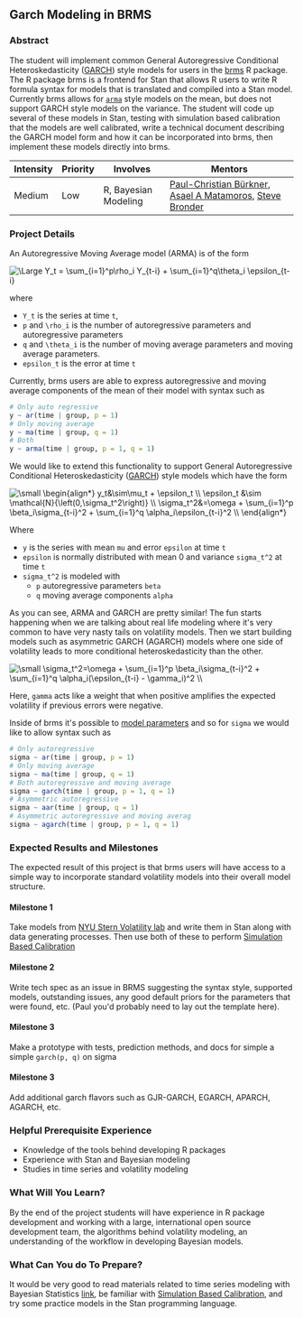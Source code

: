 ## Garch Modeling in BRMS

### Abstract

The student will implement common General Autoregressive Conditional Heteroskedasticity ([GARCH](https://vlab.stern.nyu.edu/docs/volatility)) style models for users in the [brms](https://cran.r-project.org/web/packages/brms/index.html) R package. The R package brms is a frontend for Stan that allows R users to write R formula syntax for models that is translated and compiled into a Stan model. Currently brms allows for [`arma`](https://github.com/paul-buerkner/brms/issues/708) style models on the mean, but does not support GARCH style models on the variance. The student will code up several of these models in Stan, testing with simulation based calibration that the models are well calibrated, write a technical document describing the GARCH model form and how it can be incorporated into brms, then implement these models directly into brms.

| **Intensity** | **Priority** | **Involves**  | **Mentors** |
| ------------- | ------------ | ------------- | ----------- |
| Medium | Low | R, Bayesian Modeling  |[Paul-Christian Bürkner](https://github.com/paul-buerkner), [Asael A Matamoros](https://github.com/asael697), [Steve Bronder](https://github.com/SteveBronder) |

### Project Details

An Autoregressive Moving Average model (ARMA) is of the form

![\Large Y_t = \sum_{i=1}^p\rho_i Y_{t-i} + \sum_{i=1}^q\theta_i \epsilon_{t-i}](https://latex.codecogs.com/svg.latex?Y_t&space;=&space;\sum_{i=1}^p\rho_i&space;Y_{t-i}&space;&plus;&space;\sum_{i=1}^q\theta_i&space;\epsilon_{t-i})

where
- `Y_t` is the series at time `t`,
- `p` and `\rho_i` is the number of autoregressive parameters and autoregressive parameters
- `q` and `\theta_i` is the number of moving average parameters and moving average parameters.
- `epsilon_t` is the error at time `t`

Currently, brms users are able to express autoregressive and moving average components of the mean of their model with syntax such as

```R
# Only auto regressive
y ~ ar(time | group, p = 1)
# Only moving average
y ~ ma(time | group, q = 1)
# Both
y ~ arma(time | group, p = 1, q = 1)
```

We would like to extend this functionality to support General Autoregressive Conditional Heteroskedasticity ([GARCH](https://vlab.stern.nyu.edu/docs/volatility)) style models which have the form

<img src="https://latex.codecogs.com/svg.latex?\small&space;\begin{align*}&space;y_t&\sim\mu_t&space;&plus;&space;\epsilon_t&space;\\&space;\epsilon_t&space;&\sim&space;\mathcal{N}{\left(0,\sigma_t^2\right)}&space;\\&space;\sigma_t^2&=\omega&space;&plus;&space;\sum_{i=1}^p&space;\beta_i\sigma_{t-i}^2&space;&plus;&space;\sum_{i=1}^q&space;\alpha_i\epsilon_{t-i}^2&space;\\&space;\end{align*}" title="\small \begin{align*} y_t&\sim\mu_t + \epsilon_t \\ \epsilon_t &\sim \mathcal{N}{\left(0,\sigma_t^2\right)} \\ \sigma_t^2&=\omega + \sum_{i=1}^p \beta_i\sigma_{t-i}^2 + \sum_{i=1}^q \alpha_i\epsilon_{t-i}^2 \\ \end{align*}" />

Where

- `y` is the series with mean `mu` and error `epsilon` at time `t`
- `epsilon` is normally distributed with mean 0 and variance `sigma_t^2` at time `t`
- `sigma_t^2` is modeled with
  - `p` autoregressive parameters `beta`
  - `q` moving average components `alpha`

As you can see, ARMA and GARCH are pretty similar! The fun starts happening when we are talking about real life modeling where it's very common to have very nasty tails on volatility models. Then we start building models such as asymmetric GARCH (AGARCH) models where one side of volatility leads to more conditional heteroskedasticity than the other.

<img src="https://latex.codecogs.com/svg.latex?\small&space;\sigma_t^2=\omega&space;&plus;&space;\sum_{i=1}^p&space;\beta_i\sigma_{t-i}^2&space;&plus;&space;\sum_{i=1}^q&space;\alpha_i(\epsilon_{t-i}&space;-&space;\gamma_i)^2&space;\\" title="\small \sigma_t^2=\omega + \sum_{i=1}^p \beta_i\sigma_{t-i}^2 + \sum_{i=1}^q \alpha_i(\epsilon_{t-i} - \gamma_i)^2 \\" />

Here, `gamma` acts like a weight that when positive amplifies the expected volatility if previous errors were negative.

Inside of brms it's possible to [model parameters]() and so for `sigma` we would like to allow syntax such as

```R
# Only autoregressive
sigma ~ ar(time | group, p = 1)
# Only moving average
sigma ~ ma(time | group, q = 1)
# Both autoregressive and moving average
sigma ~ garch(time | group, p = 1, q = 1)
# Asymmetric autoregressive
sigma ~ aar(time | group, q = 1)
# Asymmetric autoregressive and moving averag
sigma ~ agarch(time | group, p = 1, q = 1)
```



### Expected Results and Milestones

The expected result of this project is that brms users will have access to a simple way to incorporate standard volatility models into their overall model structure.

#### Milestone 1
Take models from [NYU Stern Volatility lab](https://vlab.stern.nyu.edu/docs/volatility) and write them in Stan along with data generating processes. Then use both of these to perform [Simulation Based Calibration](https://mc-stan.org/docs/2_23/stan-users-guide/simulation-based-calibration.html)

#### Milestone 2
Write tech spec as an issue in BRMS suggesting the syntax style, supported models, outstanding issues, any good default priors for the parameters that were found, etc. (Paul you'd probably need to lay out the template here).

#### Milestone 3
Make a prototype with tests, prediction methods, and docs for simple a simple `garch(p, q)` on sigma

#### Milestone 3
Add additional garch flavors such as GJR-GARCH, EGARCH, APARCH, AGARCH, etc.

### Helpful Prerequisite Experience

- Knowledge of the tools behind developing R packages
- Experience with Stan and Bayesian modeling
- Studies in time series and volatility modeling

### What Will You Learn?

By the end of the project students will have experience in R package development and working with a large, international open source development team, the algorithms behind volatility modeling, an understanding of the workflow in developing Bayesian models.

### What Can You do To Prepare?

It would be very good to read materials related to time series modeling with Bayesian Statistics [link](https://mc-stan.org/docs/2_20/stan-users-guide/time-series-chapter.html), be familiar with [Simulation Based Calibration](https://mc-stan.org/docs/2_23/stan-users-guide/simulation-based-calibration.html), and try some practice models in the Stan programming language.
